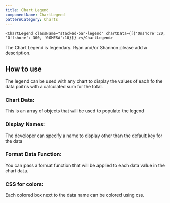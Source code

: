 ```yaml
---
title: Chart Legend
componentName: ChartLegend
patternCategory: Charts
---
```


```
<ChartLegend className="stacked-bar-legend" chartData={[{'Onshore':20, 'Offshore': 300, 'GOMESA':10}]} ></ChartLegend>
```

The Chart Legend is legendary. Ryan and/or Shannon please add a description.

## How to use

The legend can be used with any chart to display the values of each fo the data poitns with a calculated sum for the total. 

### Chart Data:
This is an array of objects that will be used to populate the legend

### Display Names: 
The developer can specify a name to display other than the default key for the data

### Format Data Function:
You can pass a format function that will be applied to each data value in the chart data.

### CSS for colors:
Each colored box next to the data name can be colored using css.

